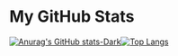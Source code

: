 # My GitHub Stats
[![Anurag's GitHub stats-Dark](https://github-readme-stats.vercel.app/api?username=stenstromen&show_icons=true&theme=dark#gh-dark-mode-only)](https://github.com/anuraghazra/github-readme-stats#gh-dark-mode-only)[![Top Langs](https://github-readme-stats.vercel.app/api/top-langs/?username=stenstromen&theme=dark&layout=compact&langs_count=10#gh-dark-mode-only)](https://github.com/anuraghazra/github-readme-stats)

<!--
**Stenstromen/stenstromen** is a ✨ _special_ ✨ repository because its `README.md` (this file) appears on your GitHub profile.

Here are some ideas to get you started:

- 🔭 I’m currently working on ...
- 🌱 I’m currently learning ...
- 👯 I’m looking to collaborate on ...
- 🤔 I’m looking for help with ...
- 💬 Ask me about ...
- 📫 How to reach me: ...
- 😄 Pronouns: ...
- ⚡ Fun fact: ...
-->
